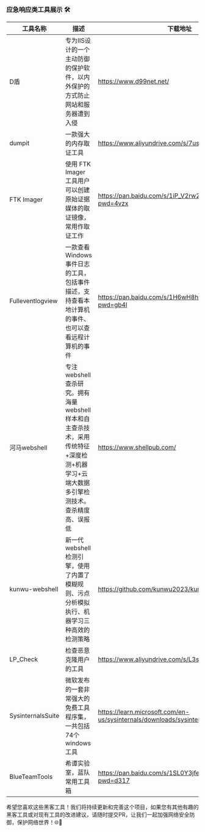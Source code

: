 ### 应急响应类工具展示 🛠️

| 工具名称          | 描述                                                                          | 下载地址                                                                                                       |
|---------------|-----------------------------------------------------------------------------|------------------------------------------------------------------------------------------------------------|
| D盾            | 专为IIS设计的一个主动防御的保护软件，以内外保护的方式防止网站和服务器遭到入侵                                    | https://www.d99net.net/ |
| dumpit        | 一款强大的内存取证工具                                                                 |https://www.aliyundrive.com/s/7usKeqAVunE|
| FTK Imager    | 使用 FTK Imager 工具用户可以创建原始证据媒体的取证镜像，常用作取证工作                                   |https://pan.baidu.com/s/1iP_V2rw2F9hfmM4xTSsvCQ?pwd=4vzx|
| Fulleventlogview | 一款查看Windows事件日志的工具，包括事件描述，支持查看本地计算机的事件、也可以查看远程计算机的事件                        |https://pan.baidu.com/s/1H6wH8hUWRdXYj4AeoPpTtA?pwd=gb4l|
| 河马webshell    | 专注webshell查杀研究。拥有海量webshell样本和自主查杀技术，采用传统特征+深度检测+机器学习+云端大数据多引擎检测技术。查杀精度高、误报低 |https://www.shellpub.com/|
| kunwu-webshell | 新一代webshell检测引擎，使用了内置了模糊规则、污点分析模拟执行、机器学习三种高效的检测策略                           |https://github.com/kunwu2023/kunwu/releases|
| LP_Check      | 检查恶意克隆用户的工具                                                                 |https://www.aliyundrive.com/s/L3si8qnMxnc|
| SysinternalsSuite | 微软发布的一套非常强大的免费工具程序集，一共包括74个windows工具                                        |https://learn.microsoft.com/en-us/sysinternals/downloads/sysinternals-suite|
|BlueTeamTools| 希谭实验室，蓝队常用工具箱                                                               |https://pan.baidu.com/s/1SL0Y3jfe4vE1Fm8chTnVSQ?pwd=d317|

希望您喜欢这些黑客工具！我们将持续更新和完善这个项目，如果您有其他有趣的黑客工具或对现有工具的改进建议，请随时提交PR，让我们一起加强网络安全防御，保护网络世界！🌐💪
